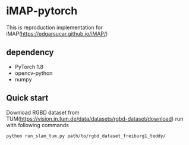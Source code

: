 # iMAP-pytorch
This is reproduction implementation for iMAP(https://edgarsucar.github.io/iMAP/)


## dependency
- PyTorch 1.8
- opencv-python
- numpy

## Quick start
Download RGBD dataset from TUM(https://vision.in.tum.de/data/datasets/rgbd-dataset/download)
run with following commands
```
python run_slam_tum.py path/to/rgbd_dataset_freiburg1_teddy/
```